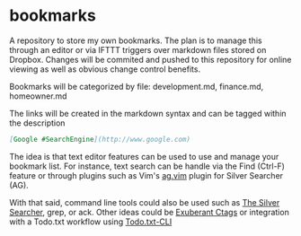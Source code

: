 bookmarks
=========

A repository to store my own bookmarks.  The plan is to manage this through an editor or via IFTTT triggers over markdown files stored on Dropbox.  Changes will be commited and pushed to this repository for online viewing as well as obvious change control benefits.

Bookmarks will be categorized by file: 
development.md, finance.md, homeowner.md

The links will be created in the markdown syntax and can be tagged within the description

```markdown
[Google #SearchEngine](http://www.google.com)
```
The idea is that text editor features can be used to use and manage your bookmark list.  For instance, text search can be handle via the Find (Ctrl-F) feature or through plugins such as Vim's [ag.vim](https://github.com/rking/ag.vim) plugin for Silver Searcher (AG).

With that said, command line tools could also be used such as [The Silver Searcher](https://github.com/ggreer/the_silver_searcher), grep, or ack.
Other ideas could be [Exuberant Ctags](http://ctags.sourceforge.net/) or integration with a Todo.txt workflow using [Todo.txt-CLI](https://github.com/ginatrapani/todo.txt-cli)
